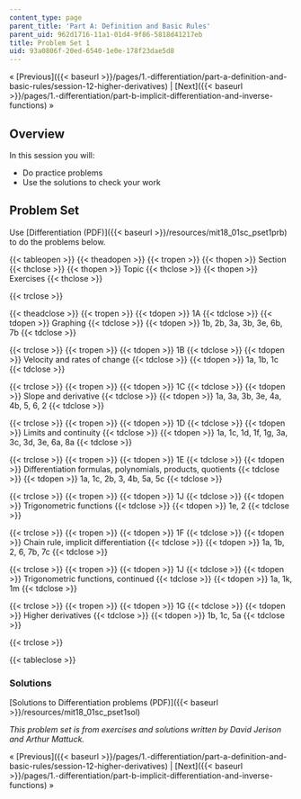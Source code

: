 ```yaml
---
content_type: page
parent_title: 'Part A: Definition and Basic Rules'
parent_uid: 962d1716-11a1-01d4-9f86-5818d41217eb
title: Problem Set 1
uid: 93a0806f-20ed-6540-1e0e-178f23dae5d8
---
```


« [Previous]({{< baseurl >}}/pages/1.-differentiation/part-a-definition-and-basic-rules/session-12-higher-derivatives) | [Next]({{< baseurl >}}/pages/1.-differentiation/part-b-implicit-differentiation-and-inverse-functions) »

Overview
--------

In this session you will:

*   Do practice problems
*   Use the solutions to check your work

Problem Set
-----------

Use [Differentiation (PDF)]({{< baseurl >}}/resources/mit18_01sc_pset1prb) to do the problems below.

{{< tableopen >}}
{{< theadopen >}}
{{< tropen >}}
{{< thopen >}}
Section
{{< thclose >}}
{{< thopen >}}
Topic
{{< thclose >}}
{{< thopen >}}
Exercises
{{< thclose >}}

{{< trclose >}}

{{< theadclose >}}
{{< tropen >}}
{{< tdopen >}}
1A
{{< tdclose >}}
{{< tdopen >}}
Graphing
{{< tdclose >}}
{{< tdopen >}}
1b, 2b, 3a, 3b, 3e, 6b, 7b
{{< tdclose >}}

{{< trclose >}}
{{< tropen >}}
{{< tdopen >}}
1B
{{< tdclose >}}
{{< tdopen >}}
Velocity and rates of change
{{< tdclose >}}
{{< tdopen >}}
1a, 1b, 1c
{{< tdclose >}}

{{< trclose >}}
{{< tropen >}}
{{< tdopen >}}
1C
{{< tdclose >}}
{{< tdopen >}}
Slope and derivative
{{< tdclose >}}
{{< tdopen >}}
1a, 3a, 3b, 3e, 4a, 4b, 5, 6, 2
{{< tdclose >}}

{{< trclose >}}
{{< tropen >}}
{{< tdopen >}}
1D
{{< tdclose >}}
{{< tdopen >}}
Limits and continuity
{{< tdclose >}}
{{< tdopen >}}
1a, 1c, 1d, 1f, 1g, 3a, 3c, 3d, 3e, 6a, 8a
{{< tdclose >}}

{{< trclose >}}
{{< tropen >}}
{{< tdopen >}}
1E
{{< tdclose >}}
{{< tdopen >}}
Differentiation formulas, polynomials, products, quotients
{{< tdclose >}}
{{< tdopen >}}
1a, 1c, 2b, 3, 4b, 5a, 5c
{{< tdclose >}}

{{< trclose >}}
{{< tropen >}}
{{< tdopen >}}
1J
{{< tdclose >}}
{{< tdopen >}}
Trigonometric functions
{{< tdclose >}}
{{< tdopen >}}
1e, 2
{{< tdclose >}}

{{< trclose >}}
{{< tropen >}}
{{< tdopen >}}
1F
{{< tdclose >}}
{{< tdopen >}}
Chain rule, implicit differentiation
{{< tdclose >}}
{{< tdopen >}}
1a, 1b, 2, 6, 7b, 7c
{{< tdclose >}}

{{< trclose >}}
{{< tropen >}}
{{< tdopen >}}
1J
{{< tdclose >}}
{{< tdopen >}}
Trigonometric functions, continued
{{< tdclose >}}
{{< tdopen >}}
1a, 1k, 1m
{{< tdclose >}}

{{< trclose >}}
{{< tropen >}}
{{< tdopen >}}
1G
{{< tdclose >}}
{{< tdopen >}}
Higher derivatives
{{< tdclose >}}
{{< tdopen >}}
1b, 1c, 5a
{{< tdclose >}}

{{< trclose >}}

{{< tableclose >}}

### Solutions

[Solutions to Differentiation problems (PDF)]({{< baseurl >}}/resources/mit18_01sc_pset1sol)

_This problem set is from exercises and solutions written by David Jerison and Arthur Mattuck._

« [Previous]({{< baseurl >}}/pages/1.-differentiation/part-a-definition-and-basic-rules/session-12-higher-derivatives) | [Next]({{< baseurl >}}/pages/1.-differentiation/part-b-implicit-differentiation-and-inverse-functions) »